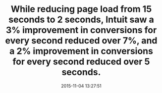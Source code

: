 ---
layout: post
title:  "While reducing page load from 15 seconds to 2 seconds, Intuit saw a 3% improvement in conversions for every second reduced over 7%, and a 2% improvement in conversions for every second reduced over 5 seconds. "
img:
 image: "intuit-logo.png"
 alt: "Intuit Logo"
storySource: "http://velocityconf.com/velocityny2013/public/schedule/detail/30146"
date:   2015-11-04 13:27:51
tags:
 - conversions
 - "2013"
---